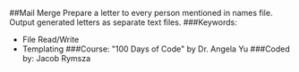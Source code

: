 ##Mail Merge
Prepare a letter to every person mentioned in names file. Output generated letters as separate text files.
###Keywords:
* File Read/Write
* Templating
###Course:
"100 Days of Code" by Dr. Angela Yu
###Coded by:
Jacob Rymsza